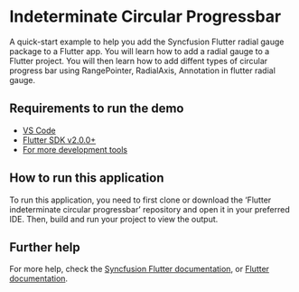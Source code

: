 # Indeterminate Circular Progressbar

A quick-start example to help you add the Syncfusion Flutter radial gauge package to a Flutter app. You will learn how to add a radial gauge to a Flutter project. You will then learn how to add diffent types of circular progress bar using RangePointer, RadialAxis, Annotation in flutter radial gauge. 

## Requirements to run the demo
* [VS Code](https://code.visualstudio.com/download)
* [Flutter SDK v2.0.0+](https://flutter.dev/docs/development/tools/sdk/overview)
* [For more development tools](https://flutter.dev/docs/development/tools/devtools/overview)

## How to run this application
To run this application, you need to first clone or download the ‘Flutter indeterminate circular progressbar’ repository and open it in your preferred IDE. Then, build and run your project to view the output.

## Further help
For more help, check the [Syncfusion Flutter documentation](https://help.syncfusion.com/flutter/introduction/overview), or
 [Flutter documentation](https://flutter.dev/docs/get-started/install).
